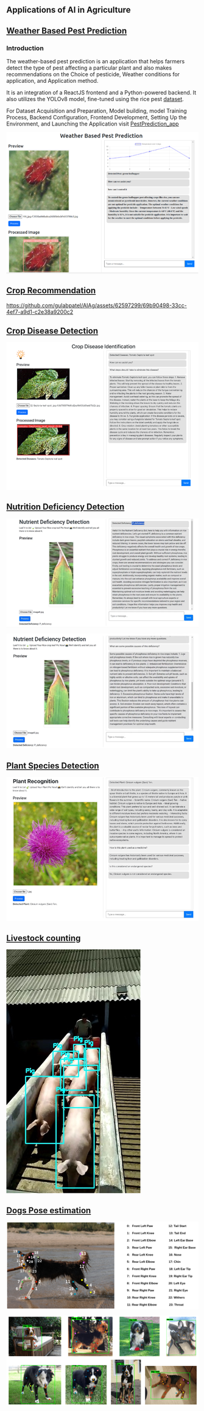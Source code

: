 ## Applications of AI in Agriculture

## [Weather Based Pest Prediction](https://github.com/gulabpatel/AIAg/tree/main/SmartAG/AugmentedStartupCourse/08_PestPrediction_app)

### **Introduction**
The weather-based pest prediction is an application that helps farmers detect the type of pest affecting a particular plant and also makes recommendations on the Choice of pesticide, Weather conditions for application, and Application method. 

It is an integration of a ReactJS frontend and a Python-powered backend. It also utilizes the YOLOv8 model, fine-tuned using the rice pest [dataset](https://universe.roboflow.com/laktharu/rice-pests-ztbeq).

For Dataset Acquisition and Preparation, Model building, model Training Process, Backend Configuration, Frontend Development, Setting Up the Environment, and Launching the Application visit [PestPrediction_app](https://github.com/gulabpatel/AIAg/tree/main/SmartAG/AugmentedStartupCourse/08_PestPrediction_app)

![](https://github.com/gulabpatel/AIAg/blob/main/SmartAG/AugmentedStartupCourse/08_PestPrediction_app/PestPrediction.PNG)

## [Crop Recommendation](https://github.com/gulabpatel/AIAg/tree/main/SmartAG/AugmentedStartupCourse/00_Crop_Recommender_app)

https://github.com/gulabpatel/AIAg/assets/62597299/69b90498-33cc-4ef7-a9d1-c2e38a9200c2

## [Crop Disease Detection](https://github.com/gulabpatel/AIAg/tree/main/SmartAG/AugmentedStartupCourse/01_Disease_Det_app)

![](https://github.com/gulabpatel/AIAg/blob/main/SmartAG/AugmentedStartupCourse/01_Disease_Det_app/Disease_det_demo.PNG)

## [Nutrition Deficiency Detection](https://github.com/gulabpatel/AIAg/tree/main/SmartAG/AugmentedStartupCourse/02_NutritionDeficiency_Det_app)
![](https://github.com/gulabpatel/AIAg/blob/main/SmartAG/AugmentedStartupCourse/02_NutritionDeficiency_Det_app/Nutrition_Def.PNG)

![](https://github.com/gulabpatel/AIAg/blob/main/SmartAG/AugmentedStartupCourse/02_NutritionDeficiency_Det_app/Nutrition_Def2.PNG)


## [Plant Species Detection](https://github.com/gulabpatel/AIAg/tree/main/SmartAG/AugmentedStartupCourse/03_Plant_SpeciesRecog_app)
![](https://github.com/gulabpatel/AIAg/blob/main/SmartAG/AugmentedStartupCourse/03_Plant_SpeciesRecog_app/PlantSpecies.PNG)

## [Livestock counting](https://github.com/gulabpatel/AIAg/tree/main/SmartAG/AugmentedStartupCourse/13_LiveStockCounting_app)
![](https://github.com/gulabpatel/AIAg/blob/main/SmartAG/AugmentedStartupCourse/13_LiveStockCounting_app/Pig_output.jpg)

## [Dogs Pose estimation](https://github.com/gulabpatel/AIAg/tree/main/SmartAG/AugmentedStartupCourse/15_CattleMonitoring_app/Dog)
![](https://github.com/gulabpatel/AIAg/blob/main/SmartAG/AugmentedStartupCourse/15_CattleMonitoring_app/Dog/Dog_Keypints_description.PNG)

![](https://github.com/gulabpatel/AIAg/blob/main/SmartAG/AugmentedStartupCourse/15_CattleMonitoring_app/Dog/Dog_pose.PNG)
